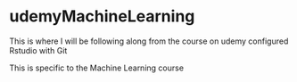 # udemyMachineLearning
This is where I will be following along from the course on udemy
configured Rstudio with Git

This is specific to the Machine Learning course

